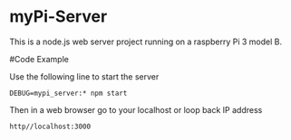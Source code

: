 # myPi-Server

This is a node.js web server project running on a raspberry Pi 3 model B.

#Code Example

Use the following line to start the server
```
DEBUG=mypi_server:* npm start
```

Then in a web browser go to your localhost or loop back IP address
```
http//localhost:3000
```
